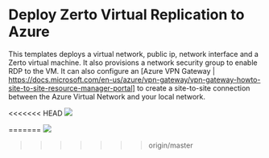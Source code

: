 # Deploy Zerto Virtual Replication to Azure

This templates deploys a virtual network, public ip, network interface and a Zerto virtual machine. It also provisions a network security group to enable RDP to the VM.
It can also configure an [Azure VPN Gateway | https://docs.microsoft.com/en-us/azure/vpn-gateway/vpn-gateway-howto-site-to-site-resource-manager-portal] to create a site-to-site connection between the Azure Virtual Network and your local network.

<<<<<<< HEAD
<a href="https://portal.azure.com/#create/Microsoft.Template/uri/https%3A%2F%2Fraw.githubusercontent.com%2Fnavalev%2FARM_Templates%2Fmaster%2Fzerto%2FzertoWithVPN.json" target="_blank">
    <img src="http://azuredeploy.net/deploybutton.png"/>
</a>

=======
<a href="https://portal.azure.com/#create/Microsoft.Template/uri/https%3A%2F%2Fraw.githubusercontent.com%2Fnavalev%2FARM_Templates%2Fmaster%2FZerto%2Fazuredeploy.json" target="_blank">
    <img src="http://azuredeploy.net/deploybutton.png"/>
</a>
>>>>>>> origin/master
